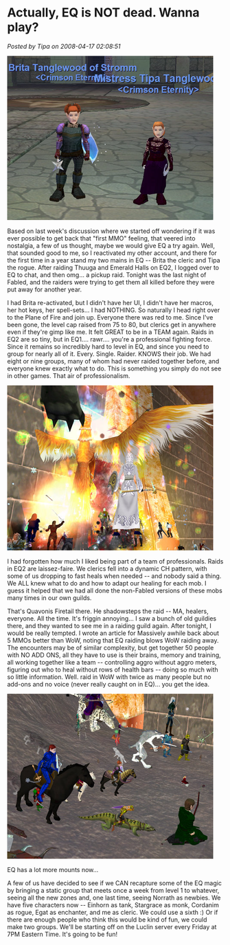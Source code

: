 # Actually, EQ is NOT dead. Wanna play?

*Posted by Tipa on 2008-04-17 02:08:51*

![eqgame-2008-04-16-19-44-52-14.jpg](../../../uploads/2008/04/eqgame-2008-04-16-19-44-52-14.jpg)

Based on last week's discussion where we started off wondering if it was ever possible to get back that "first MMO" feeling, that veered into nostalgia, a few of us thought, maybe we would give EQ a try again. Well, that sounded good to me, so I reactivated my other account, and there for the first time in a year stand my two mains in EQ -- Brita the cleric and Tipa the rogue. After raiding Thuuga and Emerald Halls on EQ2, I logged over to EQ to chat, and then omg... a pickup raid. Tonight was the last night of Fabled, and the raiders were trying to get them all killed before they were put away for another year.

I had Brita re-activated, but I didn't have her UI, I didn't have her macros, her hot keys, her spell-sets... I had NOTHING. So naturally I head right over to the Plane of Fire and join up. Everyone there was red to me. Since I've been gone, the level cap raised from 75 to 80, but clerics get in anywhere even if they're gimp like me. It felt GREAT to be in a TEAM again. Raids in EQ2 are so tiny, but in EQ1.... rawr.... you're a professional fighting force. Since it remains so incredibly hard to level in EQ, and since you need to group for nearly all of it. Every. Single. Raider. KNOWS their job. We had eight or nine groups, many of whom had never raided together before, and everyone knew exactly what to do. This is something you simply do not see in other games. That air of professionalism.

![eqgame-2008-04-16-23-43-25-34.jpg](../../../uploads/2008/04/eqgame-2008-04-16-23-43-25-34.jpg)

I had forgotten how much I liked being part of a team of professionals. Raids in EQ2 are laissez-faire. We clerics fell into a dynamic CH pattern, with some of us dropping to fast heals when needed -- and nobody said a thing. We ALL knew what to do and how to adapt our healing for each mob. I guess it helped that we had all done the non-Fabled versions of these mobs many times in our own guilds.

That's Quavonis Firetail there. He shadowsteps the raid -- MA, healers, everyone. All the time. It's friggin annoying... I saw a bunch of old guildies there, and they wanted to see me in a raiding guild again. After tonight, I would be really tempted. I wrote an article for Massively awhile back about 5 MMOs better than WoW, noting that EQ raiding blows WoW raiding away. The encounters may be of similar complexity, but get together 50 people with NO ADD ONS, all they have to use is their brains, memory and training, all working together like a team -- controlling aggro without aggro meters, figuring out who to heal without rows of health bars -- doing so much with so little information. Well. raid in WoW with twice as many people but no add-ons and no voice (never really caught on in EQ)... you get the idea.

![eqgame-2008-04-17-01-26-08-40.jpg](../../../uploads/2008/04/eqgame-2008-04-17-01-26-08-40.jpg)

EQ has a lot more mounts now...

A few of us have decided to see if we CAN recapture some of the EQ magic by bringing a static group that meets once a week from level 1 to whatever, seeing all the new zones and, one last time, seeing Norrath as newbies. We have five characters now -- Einhorn as tank, Stargrace as monk, Cordanim as rogue, Egat as enchanter, and me as cleric. We could use a sixth :) Or if there are enough people who think this would be kind of fun, we could make two groups. We'll be starting off on the Luclin server every Friday at 7PM Eastern Time. It's going to be fun!

